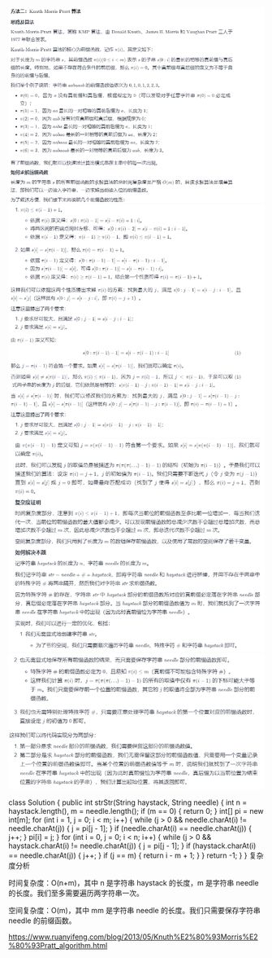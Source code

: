 ![img.png](img.png)
![img_1.png](img_1.png)
![img_2.png](img_2.png)
![img_3.png](img_3.png)

class Solution {
public int strStr(String haystack, String needle) {
int n = haystack.length(), m = needle.length();
if (m == 0) {
return 0;
}
int[] pi = new int[m];
for (int i = 1, j = 0; i < m; i++) {
while (j > 0 && needle.charAt(i) != needle.charAt(j)) {
j = pi[j - 1];
}
if (needle.charAt(i) == needle.charAt(j)) {
j++;
}
pi[i] = j;
}
for (int i = 0, j = 0; i < n; i++) {
while (j > 0 && haystack.charAt(i) != needle.charAt(j)) {
j = pi[j - 1];
}
if (haystack.charAt(i) == needle.charAt(j)) {
j++;
}
if (j == m) {
return i - m + 1;
}
}
return -1;
}
}
复杂度分析

时间复杂度：O(n+m)，其中 n 是字符串 haystack 的长度，m 是字符串 needle 的长度。我们至多需要遍历两字符串一次。

空间复杂度：O(m)，其中 mm 是字符串 needle 的长度。我们只需要保存字符串 needle 的前缀函数。



https://www.ruanyifeng.com/blog/2013/05/Knuth%E2%80%93Morris%E2%80%93Pratt_algorithm.html